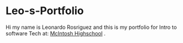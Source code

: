 # Leo-s-Portfolio
Hi my name is Leonardo Rosriguez and this is my portfolio for Intro to software Tech at: [McIntosh Highschool](https://www.fcboe.org/mhs) .
